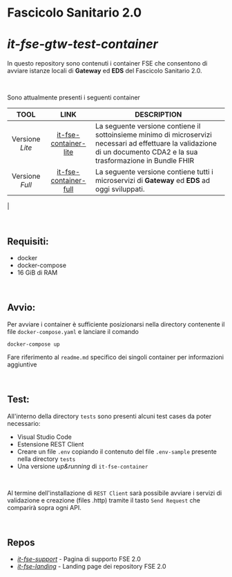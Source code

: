 # Fascicolo Sanitario 2.0

# _it-fse-gtw-test-container_

In questo repository sono contenuti i container FSE che consentono di avviare istanze locali di **Gateway** ed **EDS** del Fascicolo Sanitario 2.0.

<br/>

Sono attualmente presenti i seguenti container

| TOOL | LINK | DESCRIPTION |
| :------------: | :------------: | ------------ |
| Versione *Lite* | [it-fse-container-lite](https://github.com/ministero-salute/it-fse-gtw-test-container/tree/main/it-fse-container-lite) | La seguente versione contiene il sottoinsieme minimo di microservizi necessari ad effettuare la validazione di un documento CDA2 e la sua trasformazione in Bundle FHIR |
| Versione *Full* | [it-fse-container-full](https://github.com/ministero-salute/it-fse-gtw-test-container/tree/main/it-fse-container-full) | La seguente versione contiene tutti i microservizi di **Gateway** ed **EDS** ad oggi sviluppati. |
|

<br/>

## Requisiti:
* docker
* docker-compose
* 16 GiB di RAM

<br/>

## Avvio:
Per avviare i container è sufficiente posizionarsi nella directory contenente il file `docker-compose.yaml` e lanciare il comando 

    docker-compose up

Fare riferimento al `readme.md` specifico dei singoli container per informazioni aggiuntive

<br/>

## Test:
All'interno della directory `tests` sono presenti alcuni test cases da poter  necessario:
* Visual Studio Code
* Estensione REST Client
* Creare un file `.env` copiando il contenuto del file `.env-sample` presente nella directory `tests` 
* Una versione *up&running* di `it-fse-container`

<br/>

Al termine dell'installazione di `REST Client` sarà possibile avviare i servizi di validazione e creazione (files .http) tramite il tasto `Send Request` che comparirà sopra ogni API.

<br/>

## Repos
- [*it-fse-support*](https://github.com/ministero-salute/it-fse-support) - Pagina di supporto FSE 2.0
- [*it-fse-landing*](https://github.com/ministero-salute/it-fse-landing) - Landing page dei repository FSE 2.0